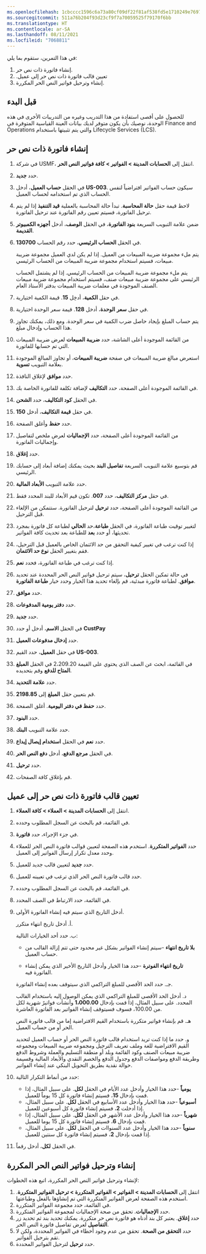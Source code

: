 ```yaml
---
ms.openlocfilehash: 1cbcccc1596c6a73a80cf09df22f81af538fd5e1710249e76975bf33b3781f1c
ms.sourcegitcommit: 511a76b204f93d23cf9f7a70059525f79170f6bb
ms.translationtype: HT
ms.contentlocale: ar-SA
ms.lasthandoff: 08/11/2021
ms.locfileid: "7068811"
---
```

في هذا التمرين، ستقوم بما يلي:

1.  إنشاء فاتورة ذات نص حر.
2.  ‏‫تعيين قالب فاتورة ذات نص حر إلى عميل.
3.  إنشاء وترحيل فواتير النص الحر المكررة.

## <a name="before-you-begin"></a>قبل البدء

للحصول على أقصى استفادة من هذا التدريب وغيره من التدريبات الأخرى في هذه الوحدة، نوصيك بأن يكون متوفر لديك بيانات العينة القياسية المتوفرة في Finance and Operations والتي يتم تثبيتها باستخدام Lifecycle Services ‏(LCS).

## <a name="create-a-free-text-invoice"></a>إنشاء فاتورة ذات نص حر 

1.  في شركة USMF، انتقل إلى **الحسابات المدينة > الفواتير > كافة فواتير النص الحر**.
2.  حدد **جديد‏‎**.
3.  في الحقل **حساب العميل**، أدخل **US-003**. سيكون حساب الفواتير افتراضياً لنفس الحساب الذي تم استخدامه لحساب العميل.
4.  لاحظ قيمة حقل **حالة المحاسبة**. تبدأ حالة المحاسبة بالعملية **قيد التنفيذ** إذا لم يتم ترحيل الفاتورة، فسيتم تعيين رقم الفاتورة عند ترحيل الفاتورة.
5.  ضمن علامة التبويب السريعة **بنود الفاتورة**، في الحقل **الوصف**، أدخل **أجهزه الكمبيوتر القديمة**.
6.  في الحقل **الحساب الرئيسي**، حدد رقم الحساب **130700**.
    
    يتم ملء مجموعة ضريبة المبيعات من العميل. إذا لم يكن لدي العميل مجموعة ضريبة مبيعات، فسيتم استخدام مجموعة ضريبة المبيعات من الحساب الرئيسي.
    
    يتم ملء مجموعة ضريبة المبيعات من الحساب الرئيسي. إذا لم يشتمل الحساب الرئيسي على مجموعة ضريبة مبيعات صنف، فسيتم استخدام مجموعة ضريبة مبيعات الصنف الموجودة في معلمات ضريبة المبيعات بدفتر الأستاذ العام.
9.  في حقل **الكمية**، أدخِل **15**. قيمة الكمية اختيارية.
10. في حقل **سعر** **الوحدة**، أدخل **128**. قيمة سعر الوحدة اختيارية.
11. يتم حساب المبلغ بإيجاد حاصل ضرب الكمية في سعر الوحدة.
    ومع ذلك، يمكنك تجاوز هذا الحساب وإدخال مبلغ.
12. من القائمة الموجودة أعلى الشاشة، حدد **ضريبة المبيعات** لعرض ضريبة المبيعات التي تم حسابها للفاتورة.
13. استعرض مبالغ ضريبة المبيعات في صفحة **ضريبة المبيعات**، أو تجاوز المبالغ الموجودة بعلامة التبويب **تسوية**.
14. حدد **موافق** لإغلاق النافذة.
15. في القائمة الموجودة أعلى الصفحة، حدد **التكاليف** لإضافة تكلفة للفاتورة الخاصة بك.
16. في الحقل **كود التكاليف**، حدد **الشحن**.
17. في حقل **قيمة التكاليف**، أدخل **150**.
18. حدد **حفظ** وأغلق الصفحة.
19. من القائمة الموجودة أعلى الصفحة، حدد **الإجماليات** لعرض ملخص لتفاصيل وإجماليات الفاتورة.
20. حدد **إغلاق**.
21. قم بتوسيع علامة التبويب السريعة **تفاصيل البند** بحيث يمكنك إضافة أبعاد إلى حسابك الرئيسي.
22. حدد علامة التبويب **الأبعاد المالية**.
23. في حقل **مركز التكاليف**، حدد **007**. تكون قيم الأبعاد للبند المحدد فقط.
24. من القائمة الموجودة أعلى الصفحة، حدد **ترحيل** لترحيل الفاتورة. ستتمكن من الإلغاء قبل الترحيل.
25. لتغيير توقيت طباعة الفاتورة، في الحقل **طباعة**،حد **الحالي** لطباعة كل فاتورة بمجرد تحديثها، أو حدد **بعد** للطباعة بعد تحديث كافة الفواتير.
26. إذا كنت ترغب في تغيير كيفية التحقق من حد الائتمان الخاص بالعميل قبل الترحيل، فقم بتغيير الحقل **نوع حد الائتمان**.
27. إذا كنت ترغب في طباعة الفاتورة، فحدد **نعم**.
28. في حالة تمكين الحقل **ترحيل**، سيتم ترحيل فواتير النص الحر المحددة عند تحديد **موافق**. لطباعة فاتورة مبدئية، قم بإلغاء تحديد هذا الخيار وحدد خيار **طباعة الفاتورة**.
29. حدد **موافق**.
30. حدد **دفتر يومية المدفوعات**.
31. حدد **جديد‏‎**.
32. في الحقل **الاسم**، أدخل أو حدد **CustPay**
33. حدد **إدخال مدفوعات العميل**.
34. في حقل **العميل**، حدد القيم **US-003**.
35. في القائمة، ابحث عن الصف الذي يحتوي على القيمة 2،209.20 في الحقل **المبلغ المتاح للدفع** وقم بتحديده.
36. حدد **علامة التحديد**.
37. قم بتعيين حقل **المبلغ** إلى **2198.85**.
38. حدد **حفظ في دفتر اليومية**. أغلق الصفحة.
39. حدد **البنود**.
40. حدد علامة التبويب **البنك**.
41. حدد **نعم** في الحقل **استخدام إيصال إيداع**.
42. في الحقل **مرجع الدفع**، أدخل **دفع النص الحر**.
43. حدد **ترحيل**.
44. قم بإغلاق كافة الصفحات.

## <a name="assign-a-free-text-invoice-template-to-a-customer"></a>‏‫تعيين قالب فاتورة ذات نص حر إلى عميل 

1.  انتقل إلى **الحسابات المدينة > العملاء > كافة العملاء**.
2.  في القائمة، قم بالبحث عن السجل المطلوب وحدده.
3.  في جزء الإجراء، حدد **فاتورة**.
4.  حدد **الفواتير المتكررة**. استخدم هذه الصفحة لتعيين قوالب فاتورة النص الحر للعملاء وحدد معدل تكرار إرسال الفواتير إلى العميل.
5.  حدد **جديد** لتعيين قالب جديد للعميل.
6.  حدد قالب فاتورة النص الحر الذي ترغب في تعيينه للعميل.
7.  في القائمة، قم بالبحث عن السجل المطلوب وحدده.
8.  في القائمة، حدد الارتباط في الصف المحدد.
9.  أدخل التاريخ الذي سيتم فيه إنشاء الفاتورة الأولى.
    

    أ. أدخل تاريخ انتهاء متكرر.

    ب. حدد أحد الخيارات التالية:
    - **بلا تاريخ انتهاء** -سيتم إنشاء الفواتير بشكل غير محدود حتى تتم إزالة القالب من حساب العميل.
        
    - **تاريخ انتهاء الفوترة** -حدد هذا الخيار وأدخل التاريخ الأخير الذي يمكن إنشاء الفاتورة فيه.
        

    جـ. حدد الحد الأقصى للمبلغ التراكمي الذي سيتوقف بعده إنشاء الفاتورة.

    د. أدخل الحد الأقصى للمبلغ التراكمي الذي يمكن الوصول إليه باستخدام القالب المحدد. على سبيل المثال، إذا قمت بإدخال **1،000.00** وأنشأت فواتيرً شهرية لكل من 100.00، فسوف فسيتوقف إنشاء الفواتير بعد الفاتورة العاشرة.

    هـ.   قم بإنشاء فواتير متكررة باستخدام القيم الافتراضية إما من قالب فاتورة النص الحر أو من حساب العميل.

    و.  حدد ما إذا كنت تريد استخدام قالب فاتورة النص الحر أو حساب العميل لتحديد القيم الافتراضية للغة وملف تعريف الترحيل ومجموعه ضريبة المبيعات ومجموعه ضريبة مبيعات الصنف وكود القائمة وبلد أو منطقة التسليم والعملة وشروط الدفع وطريقة الدفع ومواصفات الدفع وجدول الدفع والخصم النقدي والأبعاد المالية وقسيمة حوالة نقدية بطريق التحويل البنكي عند إنشاء الفواتير.
10. حدد من أنماط التكرار التالية:
    -  **يومياً** -حدد هذا الخيار وأدخل عدد الأيام في الحقل **لكل**. على سبيل المثال، إذا قمت بإدخال **15**، فسيتم إنشاء فاتورة كل 15 يوماً للعميل.
    -  **أسبوعياً** -حدد هذا الخيار وأدخل عدد الأسابيع في الحقل **لكل**. على سبيل المثال، إذا أدخلت **2**، فسيتم إنشاء فاتورة كل أسبوعين للعميل.
    -  **شهرياً** -حدد هذا الخيار وأدخل عدد الأشهر في الحقل **لكل**. على سبيل المثال، إذا قمت بإدخال **6**، فسيتم إنشاء فاتورة كل 15 يوما للعميل.
    -  **سنوياً** -حدد هذا الخيار وأدخل عدد السنواات في الحقل **لكل**. على سبيل المثال، إذا قمت بإدخال **2**، فسيتم إنشاء فاتورة كل سنتين للعميل.
11. في الحقل **لكل**، أدخل رقماً.

## <a name="generate-and-post-recurring-free-text-invoices"></a>إنشاء وترحيل فواتير النص الحر المكررة 
لإنشاء وترحيل فواتير النص الحر المكررة، اتبع هذه الخطوات:
1.  انتقل إلى **الحسابات المدينة > الفواتير > الفواتير المتكررة > ترحيل الفواتير المتكررة**. استخدم هذه الصفحة لعرض الفواتير المتكررة التي تم إنشاؤها بالفعل وطباعتها.
2.  في القائمة، حدد مجموعة الفواتير المتكررة.
3.  حدد **الإجماليات**. تحقق من صحة الإجماليات لمجموعة الفواتير المتكررة.
4.  حدد **إغلاق**. يعتبر كل بند أدناه هو فاتورة نص حر متكررة.
    يمكنك تحديد بند ثم تحديد زر **التفاصيل** لعرض تفاصيل فاتورة النص الحر.
5.  حدد **التحقق من الصحة**. تحقق من عدم وجود أخطاء في الفواتير المحددة، ولكن لا تقم بترحيل الفواتير.
6.  حدد **ترحيل** لترحيل الفواتير المحددة.
